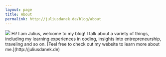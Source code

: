 ```yaml
---
layout: page
title: About
permalink: http://juliusdanek.de/blog/about
---
```


<img src="{{ site.url }}/assets/images/julius_square_edited.jpg" class="about-img">
Hi! I am Julius, welcome to my blog! I talk about a variety of things, including my learning experiences in coding, insights into entrepreneurship, traveling and so on. [Feel free to check out my website to learn more about me.](http://juliusdanek.de)
